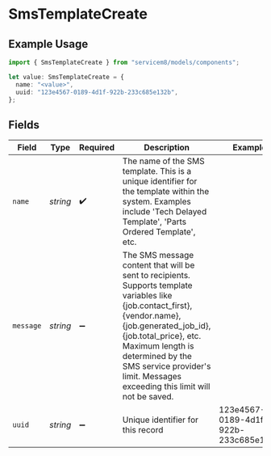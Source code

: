 # SmsTemplateCreate

## Example Usage

```typescript
import { SmsTemplateCreate } from "servicem8/models/components";

let value: SmsTemplateCreate = {
  name: "<value>",
  uuid: "123e4567-0189-4d1f-922b-233c685e132b",
};
```

## Fields

| Field                                                                                                                                                                                                                                                                                            | Type                                                                                                                                                                                                                                                                                             | Required                                                                                                                                                                                                                                                                                         | Description                                                                                                                                                                                                                                                                                      | Example                                                                                                                                                                                                                                                                                          |
| ------------------------------------------------------------------------------------------------------------------------------------------------------------------------------------------------------------------------------------------------------------------------------------------------ | ------------------------------------------------------------------------------------------------------------------------------------------------------------------------------------------------------------------------------------------------------------------------------------------------ | ------------------------------------------------------------------------------------------------------------------------------------------------------------------------------------------------------------------------------------------------------------------------------------------------ | ------------------------------------------------------------------------------------------------------------------------------------------------------------------------------------------------------------------------------------------------------------------------------------------------ | ------------------------------------------------------------------------------------------------------------------------------------------------------------------------------------------------------------------------------------------------------------------------------------------------ |
| `name`                                                                                                                                                                                                                                                                                           | *string*                                                                                                                                                                                                                                                                                         | :heavy_check_mark:                                                                                                                                                                                                                                                                               | The name of the SMS template. This is a unique identifier for the template within the system. Examples include 'Tech Delayed Template', 'Parts Ordered Template', etc.                                                                                                                           |                                                                                                                                                                                                                                                                                                  |
| `message`                                                                                                                                                                                                                                                                                        | *string*                                                                                                                                                                                                                                                                                         | :heavy_minus_sign:                                                                                                                                                                                                                                                                               | The SMS message content that will be sent to recipients. Supports template variables like {job.contact_first}, {vendor.name}, {job.generated_job_id}, {job.total_price}, etc. Maximum length is determined by the SMS service provider's limit. Messages exceeding this limit will not be saved. |                                                                                                                                                                                                                                                                                                  |
| `uuid`                                                                                                                                                                                                                                                                                           | *string*                                                                                                                                                                                                                                                                                         | :heavy_minus_sign:                                                                                                                                                                                                                                                                               | Unique identifier for this record                                                                                                                                                                                                                                                                | 123e4567-0189-4d1f-922b-233c685e132b                                                                                                                                                                                                                                                             |